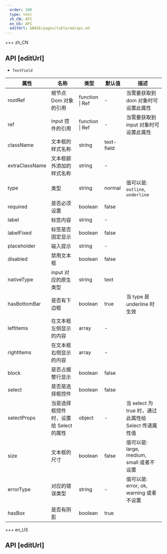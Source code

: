 ```yaml
---   
  order: 100
  type: text
  zh_CN: API
  en_US: API
  editUrl: $BASE/pages/table/md/api.md
---
```


+++ zh_CN

## API [editUrl]

- <Code>TextField</Code>

| 属性           | 名称                                   | 类型            | 默认值     | 描述                                                   |
| -------------- | -------------------------------------- | --------------- | ---------- | ------------------------------------------------------ |
| rootRef        | 根节点 Dom 对象的引用                  | function \| Ref | -          | 当需要获取到 dom 对象时可设置此属性                    |
| ref            | input 控件的引用                       | function \| Ref | -          | 当需要获取到 input 对象时可设置此属性                  |
| className      | 文本框的样式名称                       | string          | text-field |                                                        |
| extraClassName | 文本框额外添加的样式名称               | string          | -          |                                                        |
| type           | 类型                                   | string          | normal     | 值可以是: <Code>outline</Code>, <Code>underline</Code> |
| required       | 是否必须设置                           | boolean         | false      |                                                        |
| label          | 标签内容                               | string          | -          |                                                        |
| labelFixed     | 标签是否固定显示                       | boolean         | false      |                                                        |
| placeholder    | 输入提示                               | string          | -          |                                                        |
| disabled       | 禁用文本框                             | boolean         | false      |                                                        |
| nativeType     | input 对应的原生类型                   | string          | text       |                                                        |
| hasBottomBar   | 是否有下边框                           | boolean         | true       | 当 type 是 underline 时生效                            |
| leftItems      | 在文本框左侧显示的内容                 | array           | -          |                                                        |
| rightItems     | 在文本框右侧显示的内容                 | array           | -          |                                                        |
| block          | 是否占据整行显示                       | boolean         | false      |                                                        |
| select         | 是否是选择框控件                       | boolean         | false      |                                                        |
| selectProps    | 当是选择框控件时，设置给 Select 的属性 | object          | -          | 当 select 为 true 时，通过此属性给 Select 传递属性值   |
| size           | 文本框的尺寸                           | boolean         | false      | 值可以是: large, medium, small 或者不设置              |
| errorType      | 对应的错误类型                         | string          | -          | 值可以是: error, ok, warning 或者不设置                |
| hasBox         | 是否有阴影                             | boolean         | true       |                                                        |

+++ en_US

## API [editUrl]
